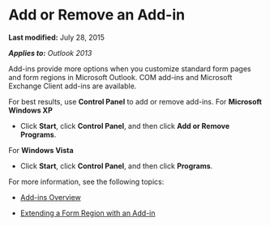 
# Add or Remove an Add-in

 **Last modified:** July 28, 2015

 _**Applies to:** Outlook 2013_

Add-ins provide more options when you customize standard form pages and form regions in Microsoft Outlook. COM add-ins and Microsoft Exchange Client add-ins are available.

For best results, use  **Control Panel** to add or remove add-ins.
For  **Microsoft Windows XP**

- Click  **Start**, click  **Control Panel**, and then click  **Add or Remove Programs**. 
    
For  **Windows Vista**

-  Click **Start**, click  **Control Panel**, and then click  **Programs**.
    
For more information, see the following topics:

-  [Add-ins Overview](510a5bba-4bb0-7475-813c-93bf6de3906f.md)
    
-  [Extending a Form Region with an Add-in](b1a28a20-a0b8-cc57-7672-da51ec8bb097.md)
    
